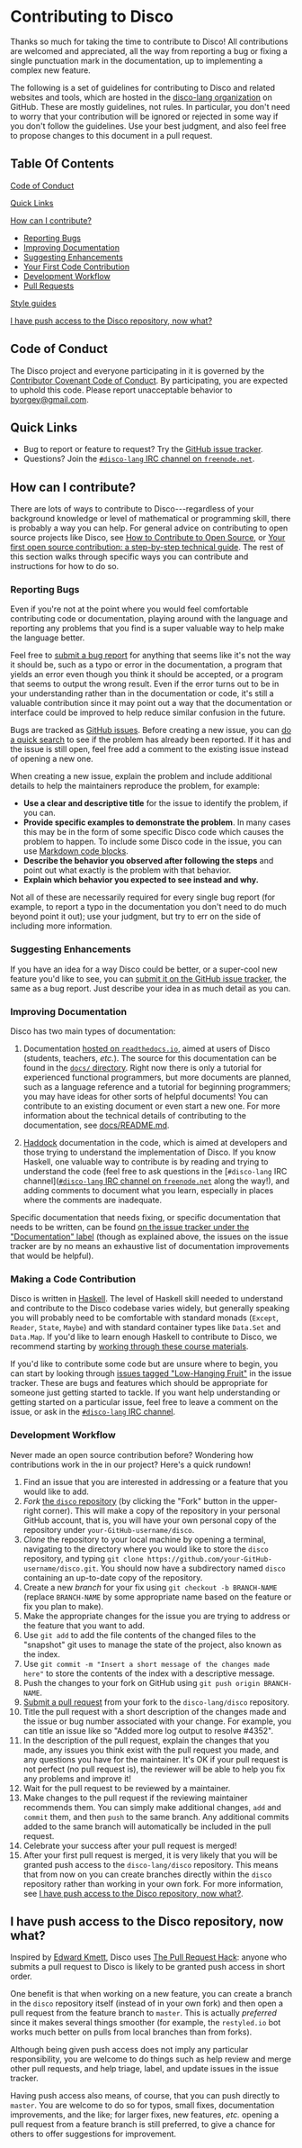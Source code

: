 # Contributing to Disco

Thanks so much for taking the time to contribute to Disco!  All
contributions are welcomed and appreciated, all the way from reporting
a bug or fixing a single punctuation mark in the documentation, up to
implementing a complex new feature.

The following is a set of guidelines for contributing to Disco and
related websites and tools, which are hosted in the [disco-lang
organization](https://github.com/disco-lang) on GitHub. These are
mostly guidelines, not rules.  In particular, you don't need to worry
that your contribution will be ignored or rejected in some way if you
don't follow the guidelines. Use your best judgment, and also feel
free to propose changes to this document in a pull request.

## Table Of Contents

[Code of Conduct](#code-of-conduct)

[Quick Links](#quick-links)

[How can I contribute?](#how-can-i-contribute)
  * [Reporting Bugs](#reporting-bugs)
  * [Improving Documentation](#improving-documentation)
  * [Suggesting Enhancements](#suggesting-enhancements)
  * [Your First Code Contribution](#your-first-code-contribution)
  * [Development Workflow](#development-workflow)
  * [Pull Requests](#pull-requests)

[Style guides](#styleguides)

[I have push access to the Disco repository, now what?](#i-have-push-access-to-the-disco-repository-now-what)

## Code of Conduct

The Disco project and everyone participating in it is governed by the
[Contributor Covenant Code of Conduct](CODE_OF_CONDUCT.md). By
participating, you are expected to uphold this code. Please report
unacceptable behavior to [byorgey@gmail.com](mailto:byorgey@gmail.com).

## Quick Links

* Bug to report or feature to request? Try the [GitHub issue
  tracker](https://github.com/disco-lang/disco/issues).
* Questions? Join the [`#disco-lang` IRC channel on
  `freenode.net`](https://webchat.freenode.net/#disco-lang).

## How can I contribute?

There are lots of ways to contribute to Disco---regardless of your
background knowledge or level of mathematical or programming skill,
there is probably a way you can help.  For general advice on
contributing to open source projects like Disco, see [How to
Contribute to Open
Source](https://opensource.guide/how-to-contribute/), or [Your first
open source contribution: a step-by-step technical
guide](https://medium.com/@jenweber/your-first-open-source-contribution-a-step-by-step-technical-guide-d3aca55cc5a6).
The rest of this section walks through specific ways you can
contribute and instructions for how to do so.

### Reporting Bugs

Even if you're not at the point where you would feel comfortable
contributing code or documentation, playing around with the language
and reporting any problems that you find is a super valuable way to
help make the language better.

Feel free to [submit a bug
report](https://github.com/disco-lang/disco/issues) for anything that
seems like it's not the way it should be, such as a typo or error in
the documentation, a program that yields an error even though you
think it should be accepted, or a program that seems to output the
wrong result.  Even if the error turns out to be in your understanding
rather than in the documentation or code, it's still a valuable
contribution since it may point out a way that the documentation or
interface could be improved to help reduce similar confusion in the
future.

Bugs are tracked as [GitHub
issues](https://github.com/disco-lang/disco/issues).  Before creating
a new issue, you can [do a quick
search](https://github.com/search?q=+is%3Aissue+user%3Adisco-lang) to
see if the problem has already been reported.  If it has and the issue
is still open, feel free add a comment to the existing issue instead
of opening a new one.

When creating a new issue, explain the problem and include additional
details to help the maintainers reproduce the problem, for example:

* **Use a clear and descriptive title** for the issue to identify the
  problem, if you can.
* **Provide specific examples to demonstrate the problem**. In many
  cases this may be in the form of some specific Disco code which
  causes the problem to happen.  To include some Disco code in the
  issue, you can use [Markdown code
  blocks](https://help.github.com/articles/markdown-basics/#multiple-lines).
* **Describe the behavior you observed after following the steps** and
  point out what exactly is the problem with that behavior.
* **Explain which behavior you expected to see instead and why.**

Not all of these are necessarily required for every single bug report
(for example, to report a typo in the documentation you don't need to
do much beyond point it out); use your judgment, but try to err on the
side of including more information.

### Suggesting Enhancements

If you have an idea for a way Disco could be better, or a super-cool
new feature you'd like to see, you can [submit it on the GitHub issue
tracker](https://github.com/disco-lang/disco/issues), the same as a
bug report.  Just describe your idea in as much detail as you can.

### Improving Documentation

Disco has two main types of documentation:

1. Documentation [hosted on
   `readthedocs.io`](https://disco-lang.readthedocs.io/en/latest/),
   aimed at users of Disco (students, teachers, *etc.*).  The source
   for this documentation can be found in the [`docs/`
   directory](https://github.com/disco-lang/disco/tree/master/docs).
   Right now there is only a tutorial for experienced functional
   programmers, but more documents are planned, such as a language
   reference and a tutorial for beginning programmers; you may have
   ideas for other sorts of helpful documents!  You can contribute to
   an existing document or even start a new one.  For more information
   about the technical details of contributing to the documentation,
   see [docs/README.md](docs/README.md).

2. [Haddock](https://www.haskell.org/haddock/) documentation in the
   code, which is aimed at developers and those trying to understand
   the implementation of Disco.  If you know Haskell, one valuable way
   to contribute is by reading and trying to understand the code (feel
   free to ask questions in the [`#disco-lang` IRC
   channel]([`#disco-lang` IRC channel on
   `freenode.net`](https://webchat.freenode.net/#disco-lang) along the
   way!), and adding comments to document what you learn, especially
   in places where the comments are inadequate.

Specific documentation that needs fixing, or specific documentation
that needs to be written, can be found [on the issue tracker under the
"Documentation"
label](https://github.com/disco-lang/disco/labels/Z-Documentation)
(though as explained above, the issues on the issue tracker are by no
means an exhaustive list of documentation improvements that would be
helpful).

### Making a Code Contribution

Disco is written in [Haskell](http://haskell.org).  The level of
Haskell skill needed to understand and contribute to the Disco
codebase varies widely, but generally speaking you will probably need
to be comfortable with standard monads (`Except`, `Reader`, `State`,
`Maybe`) and with standard container types like `Data.Set` and
`Data.Map`.  If you'd like to learn enough Haskell to contribute to
Disco, we recommend starting by [working through these course
materials](https://www.cis.upenn.edu/~cis194/spring13/).

If you'd like to contribute some code but are unsure where to begin,
you can start by looking through [issues tagged "Low-Hanging
Fruit"](https://github.com/disco-lang/disco/labels/C-Low%20Hanging%20Fruit)
in the issue tracker.  These are bugs and features which should be
appropriate for someone just getting started to tackle.  If you want
help understanding or getting started on a particular issue, feel free
to leave a comment on the issue, or ask in the [`#disco-lang` IRC
channel](https://webchat.freenode.net/#disco-lang).

### Development Workflow

Never made an open source contribution before? Wondering how
contributions work in the in our project? Here's a quick rundown!

1. Find an issue that you are interested in addressing or a feature
   that you would like to add.
1. *Fork* [the `disco` repository](https://github.com/disco-lang/disco)
   (by clicking the "Fork" button in the upper-right corner).  This
   will make a copy of the repository in your personal GitHub account,
   that is, you will have your own personal copy of the repository
   under `your-GitHub-username/disco`.
1. *Clone* the repository to your local machine by opening a terminal,
   navigating to the directory where you would like to store the
   `disco` repository, and typing `git clone
   https://github.com/your-GitHub-username/disco.git`.  You should now
   have a subdirectory named `disco` containing an up-to-date copy of
   the repository.
1. Create a new *branch* for your fix using `git checkout -b
   BRANCH-NAME` (replace `BRANCH-NAME` by some appropriate name based on
   the feature or fix you plan to make).
1. Make the appropriate changes for the issue you are trying to
   address or the feature that you want to add.
1. Use `git add` to add the file contents of the changed files to the
   "snapshot" git uses to manage the state of the project, also known
   as the index.
1. Use `git commit -m "Insert a short message of the changes made
   here"` to store the contents of the index with a descriptive
   message.
1. Push the changes to your fork on GitHub using `git push origin BRANCH-NAME`.
1. [Submit a pull
   request](https://docs.github.com/en/github/collaborating-with-issues-and-pull-requests/creating-a-pull-request-from-a-fork)
   from your fork to the `disco-lang/disco` repository.
1. Title the pull request with a short description of the changes made
   and the issue or bug number associated with your change. For
   example, you can title an issue like so "Added more log output to
   resolve #4352".
1. In the description of the pull request, explain the changes that
   you made, any issues you think exist with the pull request you
   made, and any questions you have for the maintainer. It's OK if
   your pull request is not perfect (no pull request is), the reviewer
   will be able to help you fix any problems and improve it!
1. Wait for the pull request to be reviewed by a maintainer.
1. Make changes to the pull request if the reviewing maintainer
   recommends them.  You can simply make additional changes, `add` and
   `commit` them, and then `push` to the same branch.  Any additional
   commits added to the same branch will automatically be included in
   the pull request.
1. Celebrate your success after your pull request is merged!
1. After your first pull request is merged, it is very likely that you
   will be granted push access to the `disco-lang/disco` repository.  This means
   that from now on you can create branches directly within the
   `disco` repository rather than working in your own fork.  For more
   information, see [I have push access to the Disco repository, now what?](#i-have-push-access-to-the-disco-repository-now-what).

## I have push access to the Disco repository, now what?

Inspired by [Edward
Kmett](https://www.reddit.com/r/haskell/comments/5n61uh/an_interview_with_haskell_developer_edward_kmett/dc92hcc/?context=8&depth=9),
Disco uses [The Pull Request
Hack](https://felixge.de/2013/03/11/the-pull-request-hack.html):
anyone who submits a pull request to Disco is likely to be granted
push access in short order.

One benefit is that when working on a new feature, you can create a
branch in the `disco` repository itself (instead of in your own fork)
and then open a pull request from the feature branch to `master`.
This is actually *preferred* since it makes several things smoother
(for example, the `restyled.io` bot works much better on pulls from
local branches than from forks).

Although being given push access does not imply any particular
responsibility, you are welcome to do things such as help review and
merge other pull requests, and help triage, label, and update issues
in the issue tracker.

Having push access also means, of course, that you can push directly
to `master`.  You are welcome to do so for typos, small fixes,
documentation improvements, and the like; for larger fixes, new
features, *etc.* opening a pull request from a feature branch is still
preferred, to give a chance for others to offer suggestions for
improvement.

<!-- ### Pull Requests -->

<!-- The process described here has several goals: -->

<!-- - Maintain Atom's quality -->
<!-- - Fix problems that are important to users -->
<!-- - Engage the community in working toward the best possible Atom -->
<!-- - Enable a sustainable system for Atom's maintainers to review contributions -->

<!-- Please follow these steps to have your contribution considered by the maintainers: -->

<!-- 1. Follow all instructions in [the template](PULL_REQUEST_TEMPLATE.md) -->
<!-- 2. Follow the [styleguides](#styleguides) -->
<!-- 3. After you submit your pull request, verify that all [status checks](https://help.github.com/articles/about-status-checks/) are passing <details><summary>What if the status checks are failing?</summary>If a status check is failing, and you believe that the failure is unrelated to your change, please leave a comment on the pull request explaining why you believe the failure is unrelated. A maintainer will re-run the status check for you. If we conclude that the failure was a false positive, then we will open an issue to track that problem with our status check suite.</details> -->

<!-- While the prerequisites above must be satisfied prior to having your pull request reviewed, the reviewer(s) may ask you to complete additional design work, tests, or other changes before your pull request can be ultimately accepted. -->

<!-- ## Style Guides -->

<!-- ### Git Commit Messages -->

<!-- <\!-- * Use the present tense ("Add feature" not "Added feature") -\-> -->
<!-- <\!-- * Use the imperative mood ("Move cursor to..." not "Moves cursor to...") -\-> -->
<!-- <\!-- * Limit the first line to 72 characters or less -\-> -->
<!-- <\!-- * Reference issues and pull requests liberally after the first line -\-> -->
<!-- <\!-- * When only changing documentation, include `[ci skip]` in the commit title. -\-> -->

<!-- ### Documentation -->



<!-- ### Haskell -->


